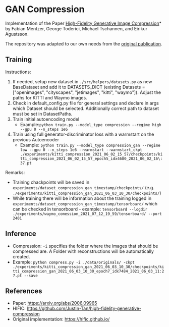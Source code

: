 # GAN Compression

Implementation of the Paper [High-Fidelity Generative Image Compression](https://arxiv.org/abs/2006.09965)* by Fabian Mentzer, George Toderici, Michael Tschannen, and Eirikur Agustsson.

The repository was adapted to our own needs from the [original publication](https://hific.github.io/).

## Training
Instructions:
1. If needed, setup new dataset in `./src/helpers/datasets.py` as new BaseDataset and add it to DATASETS_DICT (existing Datasets = ["openimages", "cityscapes",  "jetimages", "kitti", "waymo"]). Adjust the paths for KITTI and Waymo images.
2. Check in default_config.py file for general settings and declare in args which Dataset should be selected. Additionally correct path to dataset must be set in DatasetPaths. 
3. Train initial autoencoding model
    - Example:`python train.py --model_type compression --regime high --gpu 0 --n_steps 1e6`
4. Train using full generator-discriminator loss with a warmstart on the previous Autoencoder
    - Example: `python train.py --model_type compression_gan --regime low --gpu 0 --n_steps 1e6 --warmstart --warmstart_ckpt ./experiments/kitti_compression_2021_06_02_15_57/checkpoints/kitti_compression_2021_06_02_15_57_epoch5_idx4680_2021_06_02_16\:37.pt`

Remarks:
- Training chackpoints will be saved in ``experiments/dataset_compression_gan_timestamp/checkpoints/`` (e.g. ``./experiments/kitti_compression_gan_2021_06_03_10_30/checkpoints/``) 
- While training there will be information about the training logged in ``experiments/dataset_compression_gan_timestamp/tensorboard/`` which can be checked in tensorboard - example:
```tensorboard --logdir ./experiments/waymo_comession_2021_07_12_19_59/tensorboard/ --port 2401```

## Inference
- Compression: `-i` specifies the folder where the images that should be compressed are. A Folder with reconstructions will be automatically created.
- Example: `python compress.py -i ./data/originals/ -ckpt ./experiments/kitti_compression_gan_2021_06_03_10_30/checkpoints/kitti_compression_gan_2021_06_03_10_30_epoch7_idx7484_2021_06_03_11:27.pt --save`



## References 
- Paper: https://arxiv.org/abs/2006.09965
- HIFIC: https://github.com/Justin-Tan/high-fidelity-generative-compression
- Original implementation: https://hific.github.io/
